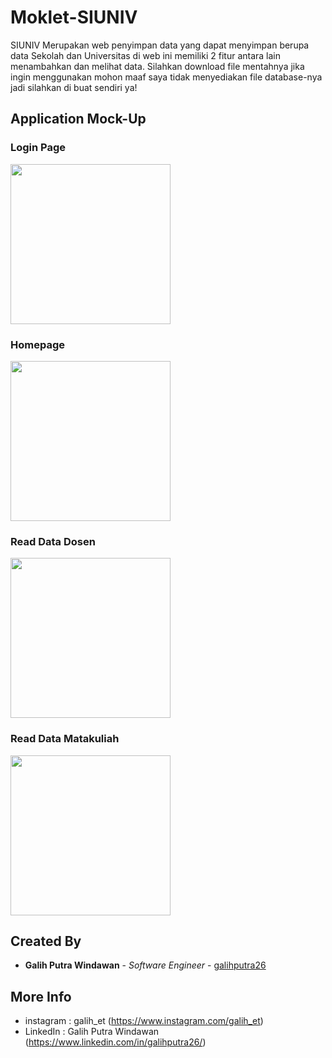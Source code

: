 # Moklet-SIUNIV

SIUNIV Merupakan web penyimpan data yang dapat menyimpan berupa data Sekolah dan Universitas di web ini memiliki 2 fitur antara lain menambahkan dan melihat data. Silahkan download file mentahnya jika ingin menggunakan mohon maaf saya tidak menyediakan file database-nya jadi silahkan di buat sendiri ya!

## Application Mock-Up

### Login Page
<img src="https://raw.githubusercontent.com/galihputra26/Moklet-SIUNIV/master/Asset%20Gallery/Login%20Page.png" width="256">

### Homepage
<img src="https://github.com/galihputra26/Moklet-SIUNIV/blob/master/Asset%20Gallery/Home%20Page%202.png?raw=true" width="256">

### Read Data Dosen
<img src="https://raw.githubusercontent.com/galihputra26/Moklet-SIUNIV/master/Asset%20Gallery/Read%20Data%20Dosen.png" width="256">

### Read Data Matakuliah
<img src="https://github.com/galihputra26/Moklet-SIUNIV/blob/master/Asset%20Gallery/Read%20Data%20Matakuliah.png?raw=true" width="256">

## Created By
* **Galih Putra Windawan** - *Software Engineer* - [galihputra26](https://github.com/galihputra26)

## More Info
* instagram : galih_et (https://www.instagram.com/galih_et)
* LinkedIn     : Galih Putra Windawan (https://www.linkedin.com/in/galihputra26/)
